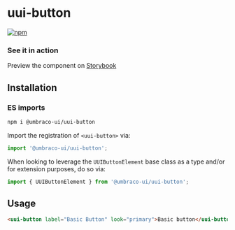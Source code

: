 # uui-button

[![npm](https://img.shields.io/npm/v/@umbraco-ui/uui-button?logoColor=%231B264F)](https://www.npmjs.com/package/@umbraco-ui/uui-button)

### See it in action

Preview the component on [Storybook](https://uui.umbraco.com/?path=/story/uui-button)

## Installation

### ES imports

```zsh
npm i @umbraco-ui/uui-button
```

Import the registration of `<uui-button>` via:

```javascript
import '@umbraco-ui/uui-button';
```

When looking to leverage the `UUIButtonElement` base class as a type and/or for extension purposes, do so via:

```javascript
import { UUIButtonElement } from '@umbraco-ui/uui-button';
```

## Usage

```html
<uui-button label="Basic Button" look="primary">Basic button</uui-button>
```

